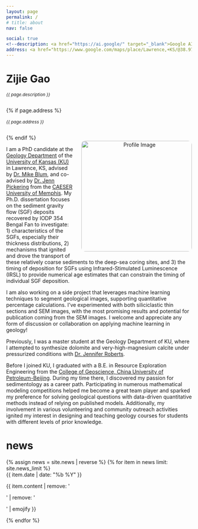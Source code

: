 ```yaml
---
layout: page
permalink: /
# title: about
nav: false

social: true
<!--description: <a href="https://ai.google/" target="_blank">Google AI</a> -->
address: <a href="https://www.google.com/maps/place/Lawrence,+KS/@38.9734813,-95.2921264,13z/data=!3m1!4b1!4m6!3m5!1s0x87bf40c7ce479883:0x151713d50478ab2e!8m2!3d38.9716689!4d-95.2352501!16zL20vMHQ2aGs?entry=ttu" class="page-description" target="_blank">Lawrence, KS, USA </a>
---
```


<div class="col p-0 pt-4 pb-4">
  <h1 class="pb-3 title text-left font-weight-bold">Zijie Gao</h1>
  <h6 class="m-0 mb-2" style="font-size: 0.83em;">{{ page.description }}</h6>
  {% if page.address %}
      <h6 class="m-0 mb-2" style="font-size: 0.83em;">{{ page.address }}</h6>
  {% endif %}
</div>

<!-- Introduction -->

<div style="float: right; margin-left: 22px; margin-bottom: 10px; max-width: 100%; text-align: center;">
  <img class="profile-img img-responsive" src="{{ 'avatar.jpg' | prepend: '/assets/img/' | prepend: site.baseurl | prepend: site.url }}" alt="Profile Image" style="width: 300px; height: auto; max-width: 100%; border-radius: 10px;">
</div>




<p>
  I am a PhD candidate at the <a href="https://geo.ku.edu/" target="_blank">Geology Department</a> of the <a href="https://www.ku.edu/" target="_blank">University of Kansas (KU) </a> in Lawrence, KS, advised by <a href="https://geo.ku.edu/people/michael-blum" target="_blank">Dr. Mike Blum</a>, and co-advised by <a href="https://scholar.google.com/citations?user=re03tZQAAAAJ&hl=en&oi=ao" target="_blank">Dr. Jenn Pickering</a> from the <a href="https://caeser.memphis.edu/" target="_blank">CAESER University of Memphis</a>. My Ph.D. dissertation focuses on the sediment gravity flow (SGF) deposits recovered by IODP 354 Bengal Fan to investigate: 1) characteristics of the SGFs, especially their thickness distributions, 2) mechanisms that ignited and drove the transport of these relatively coarse sediments to the deep-sea coring sites, and 3) the timing of deposition for SGFs using Infrared-Stimulated Luminescence (IRSL) to provide numerical age estimates that can constrain the timing of individual SGF deposition. 
  </p>

  <p>
  I am also working on a side project that leverages machine learning techniques to segment geological images, supporting quantitative percentage calculations. I’ve experimented with both siliciclastic thin sections and SEM images, with the most promising results and potential for publication coming from the SEM images. I welcome and appreciate any form of discussion or collaboration on applying machine learning in geology!
</p>

<p>
  Previously, I was a master student at the Geology Department of KU, where I attempted to synthesize dolomite and very-high-magnesium calcite under pressurized conditions with <a href="https://geo.ku.edu/people/jennifer-roberts" target="_blank">Dr. Jennifer Roberts</a>.
</p>

<div class="col text-justify p-0">
    <p>
      Before I joined KU, I graduated with a B.E. in Resource Exploration Engineering from the <a href="https://www.cup.edu.cn/pub/xyyww/collegeofgeosciences/introduction/index.htm" target="_blank">College of Geoscience, China University of Petroleum-Beijing</a>. During my time there, I discovered my passion for sedimentology as a career path. Participating in numerous mathematical modeling competitions helped me become a great team player and sparked my preference for solving geological questions with data-driven quantitative methods instead of relying on published models. Additionally, my involvement in various volunteering and community outreach activities ignited my interest in designing and teaching geology courses for students with different levels of prior knowledge.
    </p>
</div>

<!-- News -->
<div class="news mt-3 p-0">
  <h1 class="title mb-4 p-0" style="color: var(--global-text-color);">news</h1>
  {% assign news = site.news | reverse %}
  {% for item in news limit: site.news_limit %}
    <div class="row p-0">
      <div class="col-sm-2 p-0">
        <span class="badge font-weight-bold text-uppercase align-middle date ml-3" 
              style="background-color: var(--global-theme-color); color: var(--global-badge-text-color);">
          {{ item.date | date: "%b  %Y" }}
        </span>
      </div>
      <div class="col-sm-10 mt-2 mt-sm-0 ml-3 ml-md-0 p-0 font-weight-light text" 
           style="color: var(--global-text-color);">
        <p>{{ item.content | remove: '<p>' | remove: '</p>' | emojify }}</p>
      </div>
    </div>
  {% endfor %}
</div>